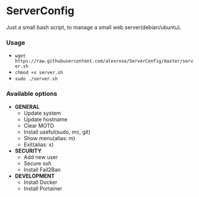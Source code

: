 # ServerConfig

Just a small bash script, to manage a small web server(debian/ubuntu).

### Usage
- `wget https://raw.githubusercontent.com/alexrose/ServerConfig/master/server.sh`
- `chmod +x server.sh`
- `sudo ./server.sh`

### Available options
* __GENERAL__
  * Update system
  * Update hostname
  * Clear MOTD
  * Install useful(sudo, mc, git)
  * Show menu(alias: m)
  * Exit(alias: x)
* __SECURITY__
  *  Add new user
  * Secure ssh
  * Install Fail2Ban
* __DEVELOPMENT__
  * Install Docker
  * Install Portainer
